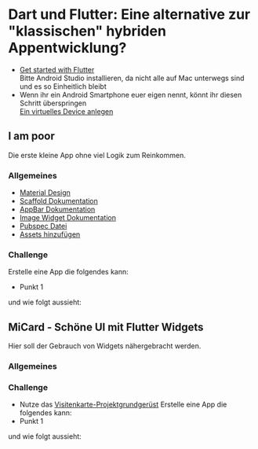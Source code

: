 # Dart und Flutter: Eine alternative zur "klassischen" hybriden Appentwicklung?

* [Get started with Flutter](https://flutter.dev/docs/get-started/install)  
Bitte Android Studio installieren, da nicht alle auf Mac unterwegs sind und es so Einheitlich bleibt  
* Wenn ihr ein Android Smartphone euer eigen nennt, könnt ihr diesen Schritt überspringen  
[Ein virtuelles Device anlegen](https://developer.android.com/studio/run/managing-avds)  


## I am poor
Die erste kleine App ohne viel Logik zum Reinkommen.

### Allgemeines
* [Material Design](https://material.io)
* [Scaffold Dokumentation](https://docs.flutter.io/flutter/material/Scaffold-class.html)
* [AppBar Dokumentation](https://docs.flutter.io/flutter/material/AppBar-class.html)
* [Image Widget Dokumentation](https://docs.flutter.io/flutter/widgets/Image-class.html)
* [Pubspec Datei](https://www.dartlang.org/tools/pub/pubspec)
* [Assets hinzufügen](https://flutter.dev/docs/development/ui/assets-and-images)

### Challenge
Erstelle eine App die folgendes kann:
* Punkt 1

und wie folgt aussieht:  
<!--- add image -->

## MiCard - Schöne UI mit Flutter Widgets
Hier soll der Gebrauch von Widgets nähergebracht werden.

### Allgemeines

### Challenge
* Nutze das [Visitenkarte-Projektgrundgerüst](https://github.com/PHahnBAG/jf_flutter/tree/master/business_card)
Erstelle eine App die folgendes kann:
* Punkt 1

und wie folgt aussieht:  
<!--- add image -->
